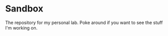 # Sandbox
The repository for my personal lab. Poke around if you want to see the stuff I'm working on.
